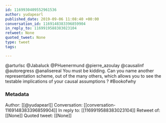 ```yaml
---
id: 1169930409552961536
author: yudapearl
published_date: 2019-09-06 11:08:40 +00:00
conversation_id: 1169148383396859904
in_reply_to: 1169919588383023104
retweet: None
quoted_tweet: None
type: tweet
tags:

---
```


@arturlsc @Jabaluck @PHuenermund @pierre_azoulay @causalinf @autoregress @analisereal You must be kidding. Can you name another representation scheme, out of the many others, which allows you to see the testable implications of your causal assumptions ? #Bookofwhy

### Metadata

Author: [[@yudapearl]]
Conversation: [[conversation-1169148383396859904]]
In reply to: [[1169919588383023104]]
Retweet of: [[None]]
Quoted tweet: [[None]]
